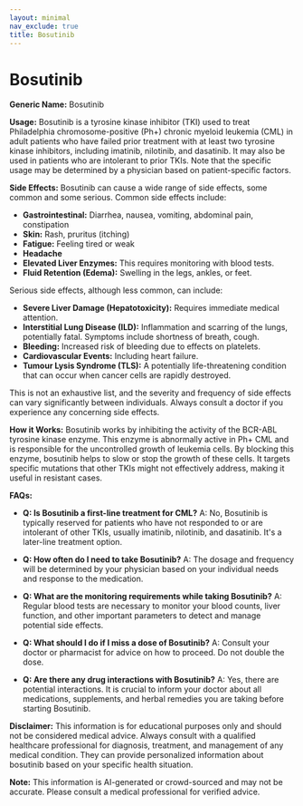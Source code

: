 ```yaml
---
layout: minimal
nav_exclude: true
title: Bosutinib
---
```


# Bosutinib

**Generic Name:** Bosutinib

**Usage:**  Bosutinib is a tyrosine kinase inhibitor (TKI) used to treat Philadelphia chromosome-positive (Ph+) chronic myeloid leukemia (CML) in adult patients who have failed prior treatment with at least two tyrosine kinase inhibitors, including imatinib, nilotinib, and dasatinib.  It may also be used in patients who are intolerant to prior TKIs.  Note that the specific usage may be determined by a physician based on patient-specific factors.

**Side Effects:**  Bosutinib can cause a wide range of side effects, some common and some serious.  Common side effects include:

* **Gastrointestinal:** Diarrhea, nausea, vomiting, abdominal pain, constipation
* **Skin:** Rash, pruritus (itching)
* **Fatigue:**  Feeling tired or weak
* **Headache**
* **Elevated Liver Enzymes:**  This requires monitoring with blood tests.
* **Fluid Retention (Edema):** Swelling in the legs, ankles, or feet.


Serious side effects, although less common, can include:

* **Severe Liver Damage (Hepatotoxicity):**  Requires immediate medical attention.
* **Interstitial Lung Disease (ILD):**  Inflammation and scarring of the lungs, potentially fatal.  Symptoms include shortness of breath, cough.
* **Bleeding:** Increased risk of bleeding due to effects on platelets.
* **Cardiovascular Events:** Including heart failure.
* **Tumour Lysis Syndrome (TLS):**  A potentially life-threatening condition that can occur when cancer cells are rapidly destroyed.


This is not an exhaustive list, and the severity and frequency of side effects can vary significantly between individuals.  Always consult a doctor if you experience any concerning side effects.

**How it Works:** Bosutinib works by inhibiting the activity of the BCR-ABL tyrosine kinase enzyme. This enzyme is abnormally active in Ph+ CML and is responsible for the uncontrolled growth of leukemia cells. By blocking this enzyme, bosutinib helps to slow or stop the growth of these cells.  It targets specific mutations that other TKIs might not effectively address, making it useful in resistant cases.

**FAQs:**

* **Q: Is Bosutinib a first-line treatment for CML?**  A: No, Bosutinib is typically reserved for patients who have not responded to or are intolerant of other TKIs, usually imatinib, nilotinib, and dasatinib.  It's a later-line treatment option.

* **Q: How often do I need to take Bosutinib?** A:  The dosage and frequency will be determined by your physician based on your individual needs and response to the medication.

* **Q: What are the monitoring requirements while taking Bosutinib?** A:  Regular blood tests are necessary to monitor your blood counts, liver function, and other important parameters to detect and manage potential side effects.

* **Q: What should I do if I miss a dose of Bosutinib?** A:  Consult your doctor or pharmacist for advice on how to proceed.  Do not double the dose.

* **Q: Are there any drug interactions with Bosutinib?** A: Yes, there are potential interactions.  It is crucial to inform your doctor about all medications, supplements, and herbal remedies you are taking before starting Bosutinib.

**Disclaimer:** This information is for educational purposes only and should not be considered medical advice.  Always consult with a qualified healthcare professional for diagnosis, treatment, and management of any medical condition.  They can provide personalized information about bosutinib based on your specific health situation.


**Note:** This information is AI-generated or crowd-sourced and may not be accurate. Please consult a medical professional for verified advice.